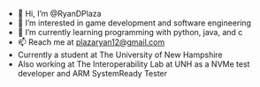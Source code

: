 - 👋 Hi, I’m @RyanDPlaza
- 👀 I’m interested in game development and software engineering
- 🌱 I’m currently learning programming with python, java, and c
- 📫 Reach me at plazaryan12@gmail.com
- Currently a student at The University of New Hampshire
- Also working at The Interoperability Lab at UNH as a NVMe test developer and ARM SystemReady Tester

<!---
RyanDPlaza/RyanDPlaza is a ✨ special ✨ repository because its `README.md` (this file) appears on your GitHub profile.
You can click the Preview link to take a look at your changes.
--->
